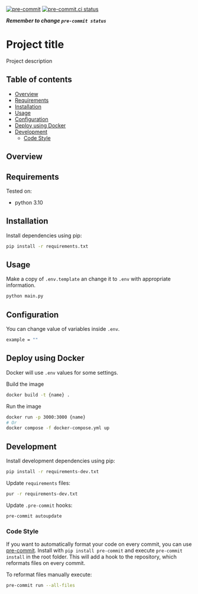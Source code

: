 [![pre-commit](https://img.shields.io/badge/pre--commit-enabled-brightgreen?logo=pre-commit)](https://github.com/pre-commit/pre-commit)
[![pre-commit.ci status](https://results.pre-commit.ci/badge/github/vunhatchuong/python-setup-template/main.svg)](https://results.pre-commit.ci/latest/github/vunhatchuong/python-setup-template/main)

***Remember to change `pre-commit status`***

# Project title

Project description

## **Table of contents**

<!-- START doctoc generated TOC please keep comment here to allow auto update -->
<!-- DON'T EDIT THIS SECTION, INSTEAD RE-RUN doctoc TO UPDATE -->

- [Overview](#overview)
- [Requirements](#requirements)
- [Installation](#installation)
- [Usage](#usage)
- [Configuration](#configuration)
- [Deploy using Docker](#deploy-using-docker)
- [Development](#development)
  - [Code Style](#code-style)

<!-- END doctoc generated TOC please keep comment here to allow auto update -->

## Overview

## Requirements

Tested on:

- python 3.10

## Installation

Install dependencies using pip:

```bash
pip install -r requirements.txt
```

## Usage

Make a copy of `.env.template` an change it to `.env` with appropriate information.

```bash
python main.py
```

## Configuration

You can change value of variables inside `.env`.

```bash
example = ""
```

## Deploy using Docker

Docker will use `.env` values for some settings.

Build the image

```bash
docker build -t {name} .
```

Run the image

```bash
docker run -p 3000:3000 {name}
# Or
docker compose -f docker-compose.yml up
```

## Development

Install development dependencies using pip:

```bash
pip install -r requirements-dev.txt
```

Update `requirements` files:

```bash
pur -r requirements-dev.txt
```

Update `.pre-commit` hooks:

```bash
pre-commit autoupdate
```

### Code Style

If you want to automatically format your code on every commit, you can use [pre-commit](https://pre-commit.com/).
Install with `pip install pre-commit` and
execute `pre-commit install` in the root folder.
This will add a hook to the repository, which reformats files on every commit.

To reformat files manually execute:

```bash
pre-commit run --all-files
```
